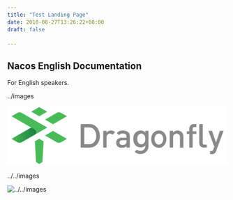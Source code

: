 ```yaml
---
title: "Test Landing Page"
date: 2018-08-27T13:26:22+08:00
draft: false

---
```


## Nacos English Documentation

For English speakers.

../images 

![../images](../images/dragonfly-linear.png)

../../images

![../../images](../../images/dragonfly-linear.png)